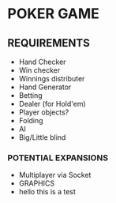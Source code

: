 # POKER GAME

## REQUIREMENTS
 - Hand Checker
 - Win checker
 - Winnings distributer
 - Hand Generator
 - Betting
 - Dealer (for Hold'em)
 - Player objects?
 - Folding
 - AI
 - Big/Little blind
 

### POTENTIAL EXPANSIONS
 - Multiplayer via Socket
 - GRAPHICS
 - hello this is a test

